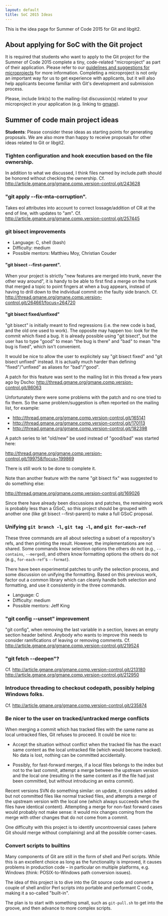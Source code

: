 ```yaml
---
layout: default
title: SoC 2015 Ideas
---
```


This is the idea page for Summer of Code 2015 for Git and libgit2.

## About applying for SoC with the Git project

It is required that students who want to apply to the Git
project for the Summer of Code 2015 complete a tiny, code-related
"microproject" as part of their application.  Please refer to our
[guidelines and suggestions for microprojects](http://git.github.io/SoC-2015-Microprojects.html)
for more information. Completing a microproject is not only an important
way for us to get experience with applicants, but it will also help
applicants become familiar with Git's development and submission
process.

Please, include link(s) to the mailing-list discussion(s) related to
your microproject in your application (e.g. linking to
[gmane](http://news.gmane.org/gmane.comp.version-control.git)).

## Summer of code main project ideas

**Students**: Please consider these ideas as starting points for
generating proposals.  We are also more than happy to receive
proposals for other ideas related to Git or libgit2.

### Tighten configuration and hook execution based on the file ownership.

In addition to what we discussed, I think files named by include.path
should be honored without checking the ownership.  Cf. <http://article.gmane.org/gmane.comp.version-control.git/243628>

### "git apply --fix-mta-corruption".

Takes eol attributes into account to correct lossage/addition of CR at
the end of line, with updates to "am".  Cf. <http://article.gmane.org/gmane.comp.version-control.git/257445>

### git bisect improvements

 - Language: C, shell (bash)
 - Difficulty: medium
 - Possible mentors: Matthieu Moy, Christian Couder

#### "git bisect --first-parent".

When your project is strictly "new features are merged into trunk,
never the other way around", it is handy to be able to first find
a merge on the trunk that merged a topic to point fingers at when
a bug appears, instead of having to drill down to the individual
commit on the faulty side branch. Cf.  <http://thread.gmane.org/gmane.comp.version-control.git/264661/focus=264720>

#### "git bisect fixed/unfixed"

"git bisect" is initially meant to find regressions (i.e. the new code
is bad, and the old one used to work). The opposite may happen too:
look for the commit which fixed a bug. It is already possible using
"git bisect", but the user has to type "good" to mean "the bug is
there" and "bad" to mean "the bug is fixed", which isn't convenient.

It would be nice to allow the user to explicitely say "git bisect
fixed" and "git bisect unfixed" instead. It is actually much harder
than defining "fixed"/"unfixed" as aliases for "bad"/"good".

A patch for this feature was sent to the mailing list in this thread a
few years ago by Dscho:
<http://thread.gmane.org/gmane.comp.version-control.git/86063>

Unfortunately there were some problems with the patch and no one tried
to fix them. So the same problem/suggestion is often reported on the
mailing list, for example:

 - <http://thread.gmane.org/gmane.comp.version-control.git/165141>
 - <http://thread.gmane.org/gmane.comp.version-control.git/170113>
 - <http://thread.gmane.org/gmane.comp.version-control.git/182398>

A patch series to let "old/new" be used instead of "good/bad" was
started here:

<http://thread.gmane.org/gmane.comp.version-control.git/199758/focus=199869>

There is still work to be done to complete it.

Note than another feature with the name "git bisect fix" was suggested
to do something else:

<http://thread.gmane.org/gmane.comp.version-control.git/169026>

Since there have already been discussions and patches, the remaining
work is probably less than a GSoC, so this project should be grouped
with another one (like git bisect --first-parent) to make a full GSoC
proposal.

### Unifying `git branch -l`, `git tag -l`, and `git for-each-ref`

These three commands are all about selecting a subset of a repository's
refs, and then printing the result. However, the implementations are not
shared. Some commands know selection options the others do not
(e.g., `--contains`, `--merged`), and others know formatting options the
others do not (e.g., `for-each-ref`'s `--format`).

There have been experimental patches to unify the selection process, and
some discussion on unifying the formatting. Based on this previous work,
factor out a common library which can cleanly handle both selection and
formatting, and use it consistently in the three commands.

 - Language: C
 - Difficulty: medium
 - Possible mentors: Jeff King


### "git config --unset" improvement

"git config", when removing the last variable in a section, leaves an
empty section header behind. Anybody who wants to improve this needs
to consider ramifications of leaving or removing comments.
Cf. <http://article.gmane.org/gmane.comp.version-control.git/219524>

### "git fetch --deepen"?

Cf. <http://article.gmane.org/gmane.comp.version-control.git/213180> <http://article.gmane.org/gmane.comp.version-control.git/212950>

### Introduce threading to checkout codepath, possibly helping Windows folks.

Cf. <http://article.gmane.org/gmane.comp.version-control.git/235874>

### Be nicer to the user on tracked/untracked merge conflicts

When merging a commit which has tracked files with the same name as
local untracked files, Git refuses to proceed. It could be nice to:

 - Accept the situation without conflict when the tracked file has the
   exact same content as the local untracked file (which would become
   tracked). No data is lost, nothing can be committed accidentally.

 - Possibly, for fast-forward merges, if a local files belongs to the
   index but not to the last commit, attempt a merge between the
   upstream version and the local one (resulting in the same content
   as if the file had just been committed, but without introducing an
   extra commit).

Recent versions SVN do something similar: on update, it considers
added but not committed files like normal tracked files, and attempts
a merge of the upstream version with the local one (which always
succeeds when the files have identical content). Attempting a merge
for non-fast forward cases would probably not make sense: it would mix
changes coming from the merge with other changes that do not come from
a commit.

One difficulty with this project is to identify uncontroversial cases
(where Git should merge without complaining) and all the possible
corner-cases.

### Convert scripts to builtins

Many components of Git are still in the form of shell and Perl scripts.
While this is an excellent choice as long as the functionality is
improved, it causes problems in production code – in particular on
multiple platforms, e.g. Windows (think: POSIX-to-Windows path
conversion issues).

The idea of this project is to dive into the Git source code and
convert a couple of shell and/or Perl scripts into portable and
performant C code, making it a so-called "built-in".

The plan is to start with something small, such as `git-pull.sh` to
get into the groove, and then advance to more complex scripts.
